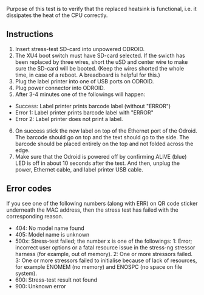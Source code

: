 


Purpose of this test is to verify that the replaced heatsink is functional, i.e. it dissipates the heat of the CPU correctly.

## Instructions

1. Insert stress-test SD-card into unpowered ODROID.
2. The XU4 boot switch must have SD-card selected. If the swicth has been replaced by three wires, short the uSD and center wire to make sure the SD-card will be booted. (Keep the wires shorted the whole time, in case of a reboot. A breadboard is helpful for this.)
3. Plug the label printer into one of USB ports on ODROID.
4. Plug power connector into ODROID.
5. After 3-4 minutes one of the followings will happen:
  - Success: Label printer prints barcode label (without "ERROR")
  - Error 1: Label printer prints barcode label with "ERROR"
  - Error 2: Label printer does not print a label.
6. On success stick the new label on top of the Ethernet port of the Odroid. The barcode should go on top and the text should go to the side. The barcode should be placed entirely on the top and not folded across the edge.
7. Make sure that the Odroid is powered off by confirming ALIVE (blue) LED is off in about 10 seconds after the test. And then, unplug the power, Ethernet cable, and label printer USB cable.

## Error codes

If you see one of the following numbers (along with ERR) on QR code sticker underneath the MAC address, then the stress test has failed with the corresponding reason.

* 404: No model name found
* 405: Model name is unknown
* 500x: Stress-test failed; the number x is one of the followings:
       1: Error; incorrect user options or a fatal resource issue in the stress-ng stressor harness (for example, out of memory).
       2: One or more stressors failed.
       3: One or more stressors failed to initialise because of lack of resources, for example ENOMEM (no memory) and ENOSPC (no space on file system).
* 600: Stress-test result not found
* 900: Unknown error